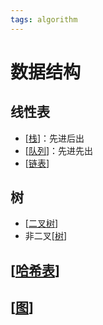 ```yaml
---
tags: algorithm
---
```

# 数据结构

## 线性表

- [[栈]]：先进后出
- [[队列]]：先进先出
- [[链表]]

## 树

- [[二叉树]]
- 非二叉[[树]]

## [[哈希表]]

## [[图]]

[//begin]: # "Autogenerated link references for markdown compatibility"
[栈]: data_structure/栈.md "栈"
[队列]: data_structure/队列.md "队列"
[链表]: data_structure/链表.md "链表"
[二叉树]: data_structure/二叉树.md "二叉树"
[树]: data_structure/树.md "树"
[哈希表]: data_structure/哈希表.md "哈希表"
[图]: data_structure/图.md "图"
[//end]: # "Autogenerated link references"
